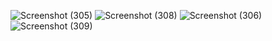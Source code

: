 ![Screenshot (305)](https://github.com/vararakesh04/Keeper/assets/171029906/fef3632d-557c-4454-9be4-48e66fa93547)
![Screenshot (308)](https://github.com/vararakesh04/Keeper/assets/171029906/0acf4782-5987-47b4-b1af-20078d1d7253)
![Screenshot (306)](https://github.com/vararakesh04/Keeper/assets/171029906/9bec468d-91d9-433d-a88a-61e8d70b6de8)
![Screenshot (309)](https://github.com/vararakesh04/Keeper/assets/171029906/67972153-50a1-4a03-984d-35f2b0aa882d)

